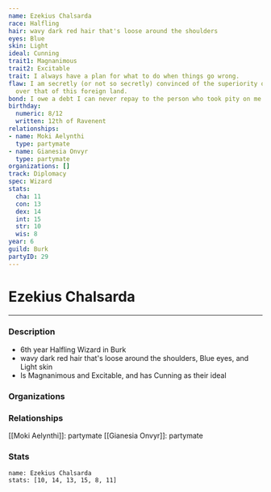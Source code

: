 ```yaml
---
name: Ezekius Chalsarda
race: Halfling
hair: wavy dark red hair that's loose around the shoulders
eyes: Blue
skin: Light
ideal: Cunning
trait1: Magnanimous
trait2: Excitable
trait: I always have a plan for what to do when things go wrong.
flaw: I am secretly (or not so secretly) convinced of the superiority of my own culture
  over that of this foreign land.
bond: I owe a debt I can never repay to the person who took pity on me.
birthday:
  numeric: 8/12
  written: 12th of Ravenent
relationships:
- name: Moki Aelynthi
  type: partymate
- name: Gianesia Onvyr
  type: partymate
organizations: []
track: Diplomacy
spec: Wizard
stats:
  cha: 11
  con: 13
  dex: 14
  int: 15
  str: 10
  wis: 8
year: 6
guild: Burk
partyID: 29
---
```

# Ezekius Chalsarda
---
### Description
- 6th year Halfling Wizard in Burk
- wavy dark red hair that's loose around the shoulders, Blue eyes, and Light skin
- Is Magnanimous and Excitable, and has Cunning as their ideal

### Organizations
### Relationships
[[Moki Aelynthi]]: partymate
[[Gianesia Onvyr]]: partymate
### Stats
```statblock
name: Ezekius Chalsarda
stats: [10, 14, 13, 15, 8, 11]
```